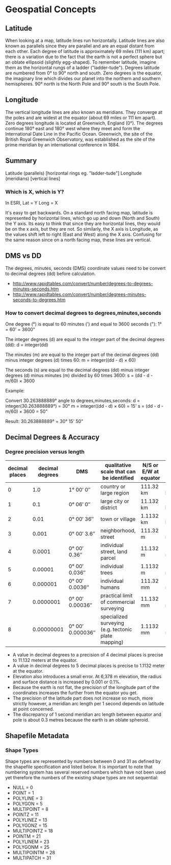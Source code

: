 # Geospatial Concepts

## Latitude

When looking at a map, latitude lines run horizontally.
Latitude lines are also known as parallels since they are parallel and are an equal distant from each other.
Each degree of latitude is approximately 69 miles (111 km) apart; there is a variation due to the fact that the earth is not a perfect sphere but an oblate ellipsoid (slightly egg-shaped).
To remember latitude, imagine them as the horizontal rungs of a ladder ("ladder-tude").
Degrees latitude are numbered from 0° to 90° north and south.
Zero degrees is the equator, the imaginary line which divides our planet into the northern and southern hemispheres.
90° north is the North Pole and 90° south is the South Pole.

## Longitude

The vertical longitude lines are also known as meridians.
They converge at the poles and are widest at the equator (about 69 miles or 111 km apart).
Zero degrees longitude is located at Greenwich, England (0°).
The degrees continue 180° east and 180° west where they meet and form the International Date Line in the Pacific Ocean.
Greenwich, the site of the British Royal Greenwich Observatory, was established as the site of the prime meridian by an international conference in 1884.

## Summary

Latitude (parallels) [horizontal rings eg. "ladder-tude"]
Longitude (meridians) [vertical lines]

### Which is X, which is Y?

In ESRI, Lat = Y Long = X

It's easy to get backwards.
On a standard north facing map, latitude is represented by horizontal lines, which go up and down (North and South) the Y axis.
Its easy to think that since they are horizontal lines, they would be on the x axis, but they are not.
So similarly, the X axis is Longitude, as the values shift left to right (East and West) along the X axis.
Confusing for the same reason since on a north facing map, these lines are vertical.

## DMS vs DD

The degrees, minutes, seconds (DMS) coordinate values need to be convert to decimal degrees (dd) before calculation.

- http://www.rapidtables.com/convert/number/degrees-to-degrees-minutes-seconds.htm
- http://www.rapidtables.com/convert/number/degrees-minutes-seconds-to-degrees.htm

### How to convert decimal degrees to degrees,minutes,seconds

One degree (°) is equal to 60 minutes (') and equal to 3600 seconds ("):
    1° = 60' = 3600"

The integer degrees (d) are equal to the integer part of the decimal degrees (dd):
    d = integer(dd)

The minutes (m) are equal to the integer part of the decimal degrees (dd) minus integer degrees (d) times 60:
    m = integer((dd - d) × 60)

The seconds (s) are equal to the decimal degrees (dd) minus integer degrees (d) minus minutes (m) divided by 60 times 3600:
    s = (dd - d - m/60) × 3600

Example:

Convert 30.263888889° angle to degrees,minutes,seconds:
    d = integer(30.263888889°) = 30°
    m = integer((dd - d) × 60) = 15'
    s = (dd - d - m/60) × 3600 = 50"

Result:
    30.263888889° = 30° 15' 50"

## Decimal Degrees & Accuracy


### Degree precision versus length

| decimal places	| decimal degrees	| DMS	| qualitative scale that can be identified	| N/S or E/W at equator	| E/W at 23N/S	| E/W at 45N/S	| E/W at 67N/S |
|---|---|---|---|---|---|---|---|
| 0	| 1.0	| 1° 00′ 0″	| country or large region	| 111.32 km	| 102.47 km	| 78.71 km	| 43.496 km |
| 1	| 0.1	| 0° 06′ 0″	| large city or district	| 11.132 km	| 10.247 km	| 7.871 km	| 4.3496 km |
| 2	| 0.01	| 0° 00′ 36″	| town or village	| 1.1132 km	| 1.0247 km	| 787.1 m	| 434.96 m |
| 3	| 0.001	| 0° 00′ 3.6″	| neighborhood, street	| 111.32 m	| 102.47 m	| 78.71 m	| 43.496 m |
| 4	| 0.0001	| 0° 00′ 0.36″	| individual street, land parcel	| 11.132 m	| 10.247 m	| 7.871 m	| 4.3496 m |
| 5	| 0.00001	| 0° 00′ 0.036″	| individual trees	| 1.1132 m	| 1.0247 m	| 787.1 mm	| 434.96 mm |
| 6	| 0.000001	| 0° 00′ 0.0036″	| individual humans	| 111.32 mm	| 102.47 mm	| 78.71 mm	| 43.496 mm |
| 7	| 0.0000001	| 0° 00′ 0.00036″	| practical limit of commercial surveying	| 11.132 mm	| 10.247 mm	| 7.871 mm	| 4.3496 mm |
| 8	| 0.00000001	| 0° 00′ 0.000036″	| specialized surveying (e.g. tectonic plate mapping)	| 1.1132 mm	| 1.0247 mm	| 787.1 µm	| 434.96 µm |

- A value in decimal degrees to a precision of 4 decimal places is precise to 11.132 meters at the equator.
- A value in decimal degrees to 5 decimal places is precise to 1.1132 meter at the equator.
- Elevation also introduces a small error. At 6,378 m elevation, the radius and surface distance is increased by 0.001 or 0.1%.
- Because the earth is not flat, the precision of the longitude part of the coordinates increases the further from the equator you get.
- The precision of the latitude part does not increase so much, more strictly however, a meridian arc length per 1 second depends on latitude at point concerned.
- The discrepancy of 1 second meridian arc length between equator and pole is about 0.3 metres because the earth is an oblate spheroid.

## Shapefile Metadata

### Shape Types

Shape types are represented by numbers between 0 and 31 as defined by the shapefile specification and listed below. It is important to note that numbering system has several reserved numbers which have not been used yet therefore the numbers of the existing shape types are not sequential:

- NULL = 0
- POINT = 1
- POLYLINE = 3
- POLYGON = 5
- MULTIPOINT = 8
- POINTZ = 11
- POLYLINEZ = 13
- POLYGONZ = 15
- MULTIPOINTZ = 18
- POINTM = 21
- POLYLINEM = 23
- POLYGONM = 25
- MULTIPOINTM = 28
- MULTIPATCH = 31
